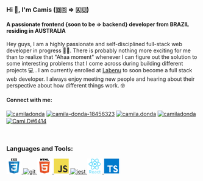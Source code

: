 













<h3 align="left">Hi 👋, I'm Camis (🇧🇷 => 🇦🇺) </h3> 
<h4 align="left">A passionate frontend {soon to be => backend} developer from BRAZIL residing in AUSTRALIA</h4>


Hey guys, I am a highly passionate and self-disciplined full-stack web developer in progress 👩‍🎓. There is probably nothing more exciting for me than to realize that "Ahaa moment" whenever I can figure out the solution to some interesting problems that I come across during building different projects 💻 . I am currently enrolled at [Labenu](http://www.labenu.com.br) to soon become a full stack web developer. I always enjoy meeting new people and hearing about their perspective about how different things work. 🤓


<h4 align="left"> Connect with me:</h4>
<p align="left">
<a href="https://codepen.io/camiladonda" target="blank"><img align="center" src="https://raw.githubusercontent.com/rahuldkjain/github-profile-readme-generator/master/src/images/icons/Social/codepen.svg" alt="camiladonda" height="30" width="40" /></a>
<a href="https://linkedin.com/in/camila-donda-18456323" target="blank"><img align="center" src="https://raw.githubusercontent.com/rahuldkjain/github-profile-readme-generator/master/src/images/icons/Social/linked-in-alt.svg" alt="camila-donda-18456323" height="30" width="40" /></a>
<a href="https://instagram.com/camila.donda" target="blank"><img align="center" src="https://raw.githubusercontent.com/rahuldkjain/github-profile-readme-generator/master/src/images/icons/Social/instagram.svg" alt="camila.donda" height="30" width="40" /></a>
<a href="https://www.hackerrank.com/camiladonda" target="blank"><img align="center" src="https://raw.githubusercontent.com/rahuldkjain/github-profile-readme-generator/master/src/images/icons/Social/hackerrank.svg" alt="camiladonda" height="30" width="40" /></a>
<a href="https://discord.gg/Cami.D#6414" target="blank"><img align="center" src="https://raw.githubusercontent.com/rahuldkjain/github-profile-readme-generator/master/src/images/icons/Social/discord.svg" alt="Cami.D#6414" height="30" width="40" /></a>
</p>

 </br>

<h3 align="left"> Languages and Tools:</h3>
<p align="left"> <a href="https://www.w3schools.com/css/" target="_blank" rel="noreferrer"> <img src="https://raw.githubusercontent.com/devicons/devicon/master/icons/css3/css3-original-wordmark.svg" alt="css3" width="40" height="40"/> </a> <a href="https://git-scm.com/" target="_blank" rel="noreferrer"> <img src="https://www.vectorlogo.zone/logos/git-scm/git-scm-icon.svg" alt="git" width="40" height="40"/> </a> <a href="https://www.w3.org/html/" target="_blank" rel="noreferrer"> <img src="https://raw.githubusercontent.com/devicons/devicon/master/icons/html5/html5-original-wordmark.svg" alt="html5" width="40" height="40"/> </a> <a href="https://developer.mozilla.org/en-US/docs/Web/JavaScript" target="_blank" rel="noreferrer"> <img src="https://raw.githubusercontent.com/devicons/devicon/master/icons/javascript/javascript-original.svg" alt="javascript" width="40" height="40"/> </a> <a href="https://jestjs.io" target="_blank" rel="noreferrer"> <img src="https://www.vectorlogo.zone/logos/jestjsio/jestjsio-icon.svg" alt="jest" width="40" height="40"/> </a> <a href="https://reactjs.org/" target="_blank" rel="noreferrer"> <img src="https://raw.githubusercontent.com/devicons/devicon/master/icons/react/react-original-wordmark.svg" alt="react" width="40" height="40"/> </a> <a href="https://www.typescriptlang.org/" target="_blank" rel="noreferrer"> <img src="https://raw.githubusercontent.com/devicons/devicon/master/icons/typescript/typescript-original.svg" alt="typescript" width="40" height="40"/> </a> </p>

<!--
**CamilaDonda/CamilaDonda** is a ✨ _special_ ✨ repository because its `README.md` (this file) appears on your GitHub profile.

Here are some ideas to get you started:

- 🔭 I’m currently working on ...
- 🌱 I’m currently learning ...
- 👯 I’m looking to collaborate on ...
- 🤔 I’m looking for help with ...
- 💬 Ask me about ...
- 📫 How to reach me: ...
- 😄 Pronouns: ...
- ⚡ Fun fact: ...
-->

